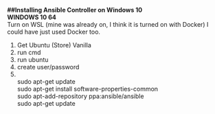 <b>##Installing Ansible Controller on Windows 10 <br>
WINDOWS 10 64<br></b>
Turn on WSL (mine was already on, I think it is turned on with Docker) I could have just used Docker too. <br>
1. Get Ubuntu (Store) Vanilla<br>
2. run cmd <br>
3. run ubuntu <br>
4. create user/password <br>
5. <br>
        sudo apt-get update <br>
	sudo apt-get install software-properties-common <br>
	sudo apt-add-repository ppa:ansible/ansible <br>
	sudo apt-get update <br>
